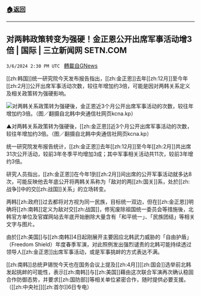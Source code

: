 ###  [:house:返回](README.md)
---


## 对两韩政策转变为强硬！金正恩公开出席军事活动增3倍 | 国际 | 三立新闻网  SETN.COM
`3/6/2024 2:30 PM UTC ` [轉載自GNews](https://gnews.org/articles/2371005)

[[zh:韩国]]统一研究院今天发布报告指出，[[zh:金正恩]]去年[[zh:12月]]至今年[[zh:2月]]公开出席军事活动次数，较往年增加约3倍，可能是因对两韩关系定义及相关政策转为强硬影响。

![对两韩关系政策转为强硬後，金正恩近3个月公开出席军事活动的次数，较往年增加约3倍。（图／翻摄自北韩中央通信社网页kcna.kp）](https://attach.setn.com/newsimages/2020/04/22/2517140-PH.jpg "对两韩关系政策转为强硬後，金正恩近3个月公开出席军事活动的次数，较往年增加约3倍。（图／翻摄自北韩中央通信社网页kcna.kp）")

▲对两韩关系政策转为强硬後，[[zh:金正恩]]近3个月公开出席军事活动的次数，较往年增加约3倍。（图／翻摄自北韩中央通信社网页kcna.kp）

统一研究院发布报告统计，[[zh:金正恩]]去年[[zh:12月]]至今年[[zh:2月]]共出席31次公开活动，较前3年冬季平均增加3成；其中军事相关活动共11次，较前3年增约3倍。

研究人员指出，[[zh:金正恩]]在今年1到[[zh:2月]]间出席的公开军事活动就多达8次，可能反映他去年底公开将两韩关系称为「敌对的两[[zh:国关]]系，处於[[zh:战争]]中的交[[zh:战国]]关系」的立场转变。

两韩[[zh:政府]]过去都将对方视为同一民族，目标统一双边，但在[[zh:金正恩]]明确将[[zh:南韩]]定义为敌对交[[zh:战国]]，修宪废除祖国统一委员会等措施後，北韩官方单位及官媒网站去年底开始删除大量含有「和平统一」、「民族团结」等相关文字与图片。

由於[[zh:美国]]与[[zh:南韩]]4日起刚展开主要因应北韩武力威胁的「自由护盾」（Freedom Shield）年度春季军演，对此照例发出强烈谴责的北韩可能持续透过领导人[[zh:金正恩]]出席军事活动，或是军事挑衅的方式表达不满。

[[zh:南韩]]总统尹锡悦今天也在国务会议上提及[[zh:4月]][[zh:国会]]选举前北韩发起挑衅的可能性，表示[[zh:南韩]]与[[zh:美国]]藉由这次联合军演再次确认稳固合作防御态势，并要求[[zh:国防部]]等相关单位紧密合作，随时提供必要支援。（[[zh:中央社]][[zh:首尔]]6日专电）
